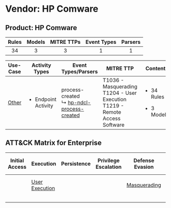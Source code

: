 Vendor: HP Comware
==================
Product: HP Comware
-------------------
| Rules | Models | MITRE TTPs | Event Types | Parsers |
|:-----:|:------:|:----------:|:-----------:|:-------:|
|  34   |   3    |     3      |      1      |    1    |

|               Use-Case                | Activity Types                      | Event Types/Parsers                                                                                       | MITRE TTP                                                                            | Content                                              |
|:-------------------------------------:| ----------------------------------- | --------------------------------------------------------------------------------------------------------- | ------------------------------------------------------------------------------------ | ---------------------------------------------------- |
| [Other](../UseCases/usecase_other.md) | <ul><li>Endpoint Activity</li></ul> |  process-created<br> ↳ [hp-ndcl-process-created](../Parsers/parserContent_hp-ndcl-process-created.md)<br> | T1036 - Masquerading<br>T1204 - User Execution<br>T1219 - Remote Access Software<br> | <ul><li>34 Rules</li></ul><ul><li>3 Models</li></ul> |

ATT&CK Matrix for Enterprise
----------------------------
| Initial Access | Execution                                                           | Persistence | Privilege Escalation | Defense Evasion                                                   | Credential Access | Discovery | Lateral Movement | Collection | Command and Control                                                         | Exfiltration | Impact |
| -------------- | ------------------------------------------------------------------- | ----------- | -------------------- | ----------------------------------------------------------------- | ----------------- | --------- | ---------------- | ---------- | --------------------------------------------------------------------------- | ------------ | ------ |
|                | [User Execution](https://attack.mitre.org/techniques/T1204)<br><br> |             |                      | [Masquerading](https://attack.mitre.org/techniques/T1036)<br><br> |                   |           |                  |            | [Remote Access Software](https://attack.mitre.org/techniques/T1219)<br><br> |              |        |
